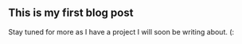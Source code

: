 ## This is my first blog post

Stay tuned for more as I have a project I will soon be writing about. (:
